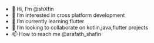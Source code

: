- 👋 Hi, I’m @shXfin
- 👀 I’m interested in cross platform development
- 🌱 I’m currently learning flutter
- 💞️ I’m looking to collaborate on kotlin,java,flutter projects
- 📫 How to reach me @arafath_shafin

<!---
shXfin/shXfin is a ✨ special ✨ repository because its `README.md` (this file) appears on your GitHub profile.
You can click the Preview link to take a look at your changes.
--->
